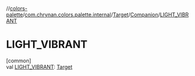 //[colors-palette](../../../../index.md)/[com.chrynan.colors.palette.internal](../../index.md)/[Target](../index.md)/[Companion](index.md)/[LIGHT_VIBRANT](-l-i-g-h-t_-v-i-b-r-a-n-t.md)

# LIGHT_VIBRANT

[common]\
val [LIGHT_VIBRANT](-l-i-g-h-t_-v-i-b-r-a-n-t.md): [Target](../index.md)
